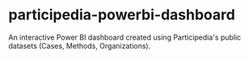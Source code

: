 # participedia-powerbi-dashboard
An interactive Power BI dashboard created using Participedia's public datasets (Cases, Methods, Organizations).
